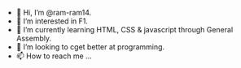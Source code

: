 - 👋 Hi, I’m @ram-ram14.
- 👀 I’m interested in F1.
- 🌱 I’m currently learning HTML, CSS & javascript through General Assembly.
- 💞️ I’m looking to cget better at programming.
- 📫 How to reach me ...

<!---
ram-ram14/ram-ram14 is a ✨ special ✨ repository because its `README.md` (this file) appears on your GitHub profile.
You can click the Preview link to take a look at your changes.
--->
